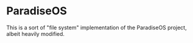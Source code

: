 # ParadiseOS
This is a sort of "file system" implementation of the ParadiseOS project, albeit heavily modified.

